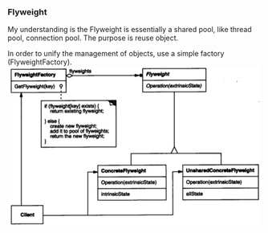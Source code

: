 ### Flyweight
My understanding is the Flyweight is essentially a shared pool, like thread pool, connection pool. The purpose is reuse object.

In order to unify the management of objects, use a simple factory (FlyweightFactory).
![image](https://github.com/haoping2046/DesignPattern/blob/main/img/flyweight.png)
